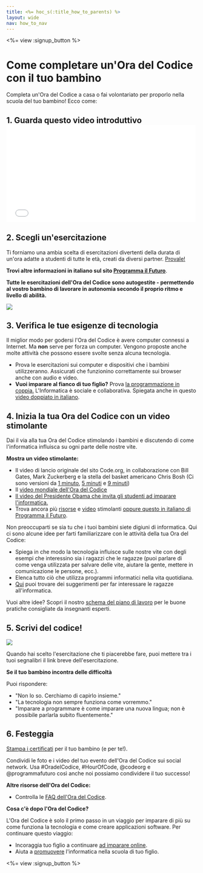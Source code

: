```yaml
---
title: <%= hoc_s(:title_how_to_parents) %>
layout: wide
nav: how_to_nav
---
```

<%= view :signup_button %>

# Come completare un'Ora del Codice con il tuo bambino

Completa un'Ora del Codice a casa o fai volontariato per proporlo nella scuola del tuo bambino! Ecco come:

## 1. Guarda questo video introduttivo <iframe width="500" height="255" src="//www.youtube.com/embed/SrnvvWDm73k" frameborder="0" allowfullscreen mark="crwd-mark"></iframe> 

## 2. Scegli un'esercitazione

Ti forniamo una ambia scelta di esercitazioni divertenti della durata di un'ora adatte a studenti di tutte le età, creati da diversi partner. [Provale!](<%= resolve_url('/learn') %>)  
  
**Trovi altre informazioni in italiano sul sito <a href="https://www.programmailfuturo.it/come/ora-del-codice/introduzione" target="_blank">Programma il Futuro</a>**.

**Tutte le esercitazioni dell'Ora del Codice sono autogestite - permettendo al vostro bambino di lavorare in autonomia secondo il proprio ritmo e livello di abilità.**

[![](/images/fit-700/tutorials.png)](<%= resolve_url('/learn') %>)

## 3. Verifica le tue esigenze di tecnologia

Il miglior modo per godersi l'Ora del Codice è avere computer connessi a Internet. Ma **non** serve per forza un computer. Vengono proposte anche molte attività che possono essere svolte senza alcuna tecnologia.

- Prova le esercitazioni sui computer e dispositivi che i bambini utilizzeranno. Assicurati che funzionino correttamente sui browser anche con audio e video.
- **Vuoi imparare al fianco di tuo figlio?** Prova [la programmazione in coppia.](http://www.ncwit.org/resources/pair-programming-box-power-collaborative-learning) L'Informatica è sociale e collaborativa. Spiegata anche in questo [video doppiato in italiano](https://youtu.be/sTJ85VIYDRE).

## 4. Inizia la tua Ora del Codice con un video stimolante

Dai il via alla tua Ora del Codice stimolando i bambini e discutendo di come l'informatica influisca su ogni parte delle nostre vite.

**Mostra un video stimolante:**

- Il video di lancio originale del sito Code.org, in collaborazione con Bill Gates, Mark Zuckerberg e la stella del basket americano Chris Bosh (Ci sono versioni da [1 minuto](https://www.youtube.com/watch?v=qYZF6oIZtfc), [5 minuti](https://www.youtube.com/watch?v=nKIu9yen5nc) e [9 minuti](https://www.youtube.com/watch?v=dU1xS07N-FA))
- Il [video mondiale dell'Ora del Codice](https://www.youtube.com/watch?v=KsOIlDT145A)
- [Il video del Presidente Obama che invita gli studenti ad imparare l'informatica.](https://www.youtube.com/watch?v=6XvmhE1J9PY)
- Trova ancora più [risorse](<%= resolve_url('https://code.org/inspire') %>) e [video](https://www.youtube.com/playlist?list=PLzdnOPI1iJNfpD8i4Sx7U0y2MccnrNZuP) stimolanti <a href="https://www.programmailfuturo.it/notizie/il-terzo-anno-del-progetto/marco-belinelli-con-programma-il-futuro" target="_blank">oppure questo in italiano di Programma il Futuro</a>.

Non preoccuparti se sia tu che i tuoi bambini siete digiuni di informatica. Qui ci sono alcune idee per farti familiarizzare con le attività della tua Ora del Codice:

- Spiega in che modo la tecnologia influisce sulle nostre vite con degli esempi che interessino sia i ragazzi che le ragazze (puoi parlare di come venga utilizzata per salvare delle vite, aiutare la gente, mettere in comunicazione le persone, ecc.).
- Elenca tutto ciò che utilizza programmi informatici nella vita quotidiana.
- [Qui](<%= resolve_url('https://code.org/girls') %>) puoi trovare dei suggerimenti per far interessare le ragazze all'informatica.

Vuoi altre idee? Scopri il nostro [schema del piano di lavoro](/files/AfterschoolEducatorLessonPlanOutline.docx) per le buone pratiche consigliate da insegnanti esperti.

## 5. Scrivi del codice!

<img src="/images/fit-700/tutorial-short-link.png" />

Quando hai scelto l'esercitazione che ti piacerebbe fare, puoi mettere tra i tuoi segnalibri il link breve dell'esercitazione.

**Se il tuo bambino incontra delle difficoltà**

Puoi rispondere:

- "Non lo so. Cerchiamo di capirlo insieme."
- "La tecnologia non sempre funziona come vorremmo."
- "Imparare a programmare è come imparare una nuova lingua; non è possibile parlarla subito fluentemente."

## 6. Festeggia

[Stampa i certificati](<%= resolve_url('https://code.org/certificates') %>) per il tuo bambino (e per te!).

Condividi le foto e i video del tuo evento dell'Ora del Codice sui social network. Usa #OradelCodice, #HourOfCode, @codeorg e @programmafuturo così anche noi possiamo condividere il tuo successo!

**Altre risorse dell'Ora del Codice:**

- Controlla le [FAQ dell'Ora del Codice](https://support.code.org/hc/en-us/categories/200147083-Hour-of-Code).

**Cosa c'è dopo l'Ora del Codice?**

L'Ora del Codice è solo il primo passo in un viaggio per imparare di più su come funziona la tecnologia e come creare applicazioni software. Per continuare questo viaggio:

- Incoraggia tuo figlio a continuare [ad imparare online](<%= resolve_url('https://code.org/learn/beyond') %>).
- Aiuta a [promuovere](<%= resolve_url('/promote') %>) l'informatica nella scuola di tuo figlio.

<%= view :signup_button %>